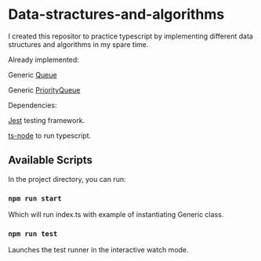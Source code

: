 # Data-stractures-and-algorithms

I created this repositor to practice typescript by implementing different data structures and algorithms in my spare time.

Already implemented:

Generic [Queue](https://en.wikipedia.org/wiki/Queue_(abstract_data_type))

Generic [PriorityQueue](https://en.wikipedia.org/wiki/Priority_queue)

Dependencies:

 [Jest](https://jestjs.io/) testing framework.
 
 [ts-node](https://github.com/TypeStrong/ts-node) to run typescript.
 

## Available Scripts

In the project directory, you can run:

### `npm run start`

Which will run index.ts with example of instantiating Generic class.

### `npm run test`

Launches the test runner in the interactive watch mode.<br />


